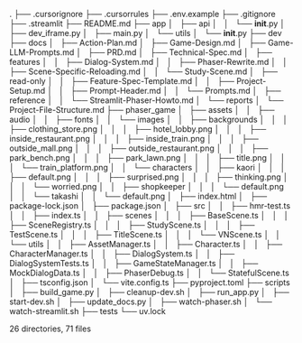 .
├── .cursorignore
├── .cursorrules
├── .env.example
├── .gitignore
├── .streamlit
├── README.md
├── app
│   ├── api
│   │   └── __init__.py
│   ├── dev_iframe.py
│   ├── main.py
│   └── utils
│       └── __init__.py
├── dev
├── docs
│   ├── Action-Plan.md
│   ├── Game-Design.md
│   ├── Game-LLM-Prompts.md
│   ├── PRD.md
│   ├── Technical-Spec.md
│   ├── features
│   │   ├── Dialog-System.md
│   │   ├── Phaser-Rewrite.md
│   │   ├── Scene-Specific-Reloading.md
│   │   └── Study-Scene.md
│   ├── read-only
│   │   ├── Feature-Spec-Template.md
│   │   ├── Project-Setup.md
│   │   ├── Prompt-Header.md
│   │   └── Prompts.md
│   ├── reference
│   │   └── Streamlit-Phaser-Howto.md
│   └── reports
│       └── Project-File-Structure.md
├── phaser_game
│   ├── assets
│   │   ├── audio
│   │   ├── fonts
│   │   └── images
│   │       ├── backgrounds
│   │       │   ├── clothing_store.png
│   │       │   ├── hotel_lobby.png
│   │       │   ├── inside_restaurant.png
│   │       │   ├── inside_train.png
│   │       │   ├── outside_mall.png
│   │       │   ├── outside_restaurant.png
│   │       │   ├── park_bench.png
│   │       │   ├── park_lawn.png
│   │       │   ├── title.png
│   │       │   └── train_platform.png
│   │       └── characters
│   │           ├── kaori
│   │           │   ├── default.png
│   │           │   ├── surprised.png
│   │           │   ├── thinking.png
│   │           │   └── worried.png
│   │           ├── shopkeeper
│   │           │   └── default.png
│   │           └── takashi
│   │               └── default.png
│   ├── index.html
│   ├── package-lock.json
│   ├── package.json
│   ├── src
│   │   ├── hmr-test.ts
│   │   ├── index.ts
│   │   ├── scenes
│   │   │   ├── BaseScene.ts
│   │   │   ├── SceneRegistry.ts
│   │   │   ├── StudyScene.ts
│   │   │   ├── TestScene.ts
│   │   │   ├── TitleScene.ts
│   │   │   └── VNScene.ts
│   │   └── utils
│   │       ├── AssetManager.ts
│   │       ├── Character.ts
│   │       ├── CharacterManager.ts
│   │       ├── DialogSystem.ts
│   │       ├── DialogSystemTests.ts
│   │       ├── GameStateManager.ts
│   │       ├── MockDialogData.ts
│   │       ├── PhaserDebug.ts
│   │       └── StatefulScene.ts
│   ├── tsconfig.json
│   └── vite.config.ts
├── pyproject.toml
├── scripts
│   ├── build_game.py
│   ├── cleanup-dev.sh
│   ├── run_app.py
│   ├── start-dev.sh
│   ├── update_docs.py
│   ├── watch-phaser.sh
│   └── watch-streamlit.sh
├── tests
└── uv.lock

26 directories, 71 files
